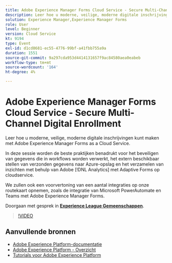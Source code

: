 ```yaml
---
title: Adobe Experience Manager Forms Cloud Service - Secure Multi-Channel Digital Enrollment
description: Leer hoe u moderne, veilige, moderne digitale inschrijvingen kunt maken met Adobe Experience Manager Forms as a Cloud Service. In deze sessie worden de beste praktijken benadrukt voor het beveiligen van gegevens die in workflows worden verwerkt, het extern beschikbaar stellen van verzonden gegevens naar Azure-opslag en het verzamelen van inzichten met behulp van Adobe [!DNL Analytics] met Adaptive Forms op cloudservice.
solution: Experience Manager,Experience Manager Forms
role: User
level: Beginner
version: Cloud Service
kt: 9194
type: Event
exl-id: d1cd8681-ec55-4776-99bf-a41fbb755a9a
duration: 1551
source-git-commit: 9a297cda953d4414131657f9ac84580aea0eabeb
workflow-type: tm+mt
source-wordcount: '164'
ht-degree: 4%

---
```


# Adobe Experience Manager Forms Cloud Service - Secure Multi-Channel Digital Enrollment

Leer hoe u moderne, veilige, moderne digitale inschrijvingen kunt maken met Adobe Experience Manager Forms as a Cloud Service.

In deze sessie worden de beste praktijken benadrukt voor het beveiligen van gegevens die in workflows worden verwerkt, het extern beschikbaar stellen van verzonden gegevens naar Azure-opslag en het verzamelen van inzichten met behulp van Adobe [!DNL Analytics] met Adaptive Forms op cloudservice.

We zullen ook een voorvertoning van een aantal integraties op onze routekaart opnemen, zoals de integratie van Microsoft PowerAutomate en Teams met Adobe Experience Manager Forms.

Doorgaan met gesprek in **[Experience League Gemeenschappen](https://adobe.ly/3CQjKgg)**.

>[!VIDEO](https://video.tv.adobe.com/v/337887/?quality=12&learn=on&hidetitle=true)

## Aanvullende bronnen

- [Adobe Experience Platform-documentatie](https://experienceleague.adobe.com/docs/experience-platform.html)
- [Adobe Experience Platform - Overzicht](https://experienceleague.adobe.com/docs/experience-platform/landing/home.html)
- [Tutorials voor Adobe Experience Platform](https://experienceleague.adobe.com/docs/platform-learn/tutorials/overview.html?lang=nl)
